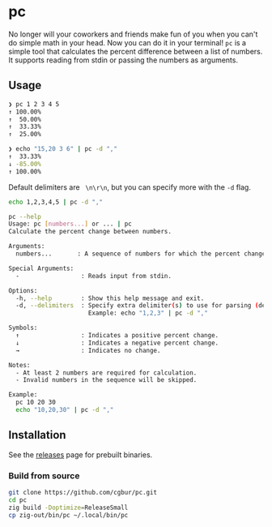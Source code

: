 # pc

No longer will your coworkers and friends make fun of you when you can't do
simple math in your head. Now you can do it in your terminal! `pc` is a simple
tool that calculates the percent difference between a list of numbers. It
supports reading from stdin or passing the numbers as arguments.

## Usage

```sh
❯ pc 1 2 3 4 5
↑ 100.00%
↑  50.00%
↑  33.33%
↑  25.00%
```

```sh
❯ echo "15,20 3 6" | pc -d ","
↑  33.33%
↓ -85.00%
↑ 100.00%
```

Default delimiters are ` \n\r\n`, but you can specify more with the `-d` flag.

```sh
echo 1,2,3,4,5 | pc -d ","
```

```sh
pc --help
Usage: pc [numbers...] or ... | pc
Calculate the percent change between numbers.

Arguments:
  numbers...       : A sequence of numbers for which the percent change is to be calculated.

Special Arguments:
  -                 : Reads input from stdin.

Options:
  -h, --help        : Show this help message and exit.
  -d, --delimiters  : Specify extra delimiter(s) to use for parsing (default: " \t\n\r").
                      Example: echo "1,2,3" | pc -d ","

Symbols:
  ↑                 : Indicates a positive percent change.
  ↓                 : Indicates a negative percent change.
  →                 : Indicates no change.

Notes:
  - At least 2 numbers are required for calculation.
  - Invalid numbers in the sequence will be skipped.

Example:
  pc 10 20 30
  echo "10,20,30" | pc -d ","
```

## Installation

See the [releases](https://github.com/cgbur/pc/releases) page for prebuilt
binaries.

### Build from source

```sh
git clone https://github.com/cgbur/pc.git
cd pc
zig build -Doptimize=ReleaseSmall
cp zig-out/bin/pc ~/.local/bin/pc
```
